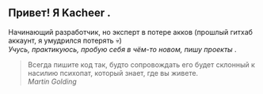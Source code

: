 ## Привет! Я Kacheer .
Начинающий разработчик, но эксперт в потере акков (прошлый гитхаб аккаунт, я умудрился потерять 💀) </br>
<i> Учусь, практикуюсь, пробую себя в чём-то новом, пишу проекты </i>. </br>

> Всегда пишите код так, будто сопровождать его будет склонный к насилию психопат, который знает, где вы живете. </br>
<i> Martin Golding </i> </br>
